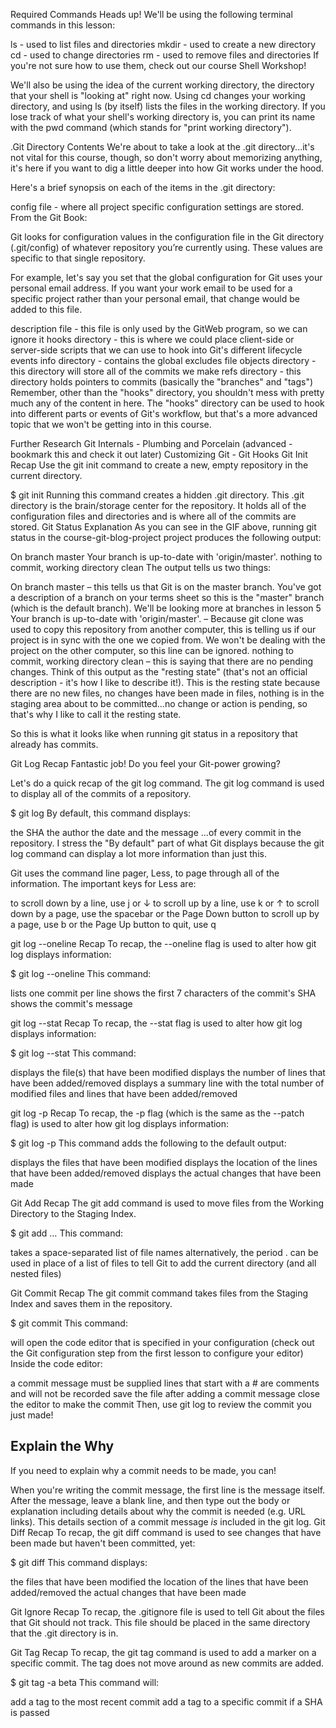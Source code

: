 Required Commands
Heads up! We'll be using the following terminal commands in this lesson:

ls - used to list files and directories
mkdir - used to create a new directory
cd - used to change directories
rm - used to remove files and directories
If you're not sure how to use them, check out our course Shell Workshop!

We'll also be using the idea of the current working directory, the directory that your shell is "looking at" right now. Using cd changes your working directory, and using ls (by itself) lists the files in the working directory. If you lose track of what your shell's working directory is, you can print its name with the pwd command (which stands for "print working directory").

.Git Directory Contents
We're about to take a look at the .git directory...it's not vital for this course, though, so don't worry about memorizing anything, it's here if you want to dig a little deeper into how Git works under the hood.

Here's a brief synopsis on each of the items in the .git directory:

config file - where all project specific configuration settings are stored.
From the Git Book:

Git looks for configuration values in the configuration file in the Git directory (.git/config) of whatever repository you’re currently using. These values are specific to that single repository.

For example, let's say you set that the global configuration for Git uses your personal email address. If you want your work email to be used for a specific project rather than your personal email, that change would be added to this file.

description file - this file is only used by the GitWeb program, so we can ignore it
hooks directory - this is where we could place client-side or server-side scripts that we can use to hook into Git's different lifecycle events
info directory - contains the global excludes file
objects directory - this directory will store all of the commits we make
refs directory - this directory holds pointers to commits (basically the "branches" and "tags")
Remember, other than the "hooks" directory, you shouldn't mess with pretty much any of the content in here. The "hooks" directory can be used to hook into different parts or events of Git's workflow, but that's a more advanced topic that we won't be getting into in this course.

Further Research
Git Internals - Plumbing and Porcelain (advanced - bookmark this and check it out later)
Customizing Git - Git Hooks
Git Init Recap
Use the git init command to create a new, empty repository in the current directory.

$ git init
Running this command creates a hidden .git directory. This .git directory is the brain/storage center for the repository. It holds all of the configuration files and directories and is where all of the commits are stored.
Git Status Explanation
As you can see in the GIF above, running git status in the course-git-blog-project project produces the following output:

On branch master
Your branch is up-to-date with 'origin/master'.
nothing to commit, working directory clean
The output tells us two things:

On branch master – this tells us that Git is on the master branch. You've got a description of a branch on your terms sheet so this is the "master" branch (which is the default branch). We'll be looking more at branches in lesson 5
Your branch is up-to-date with 'origin/master'. – Because git clone was used to copy this repository from another computer, this is telling us if our project is in sync with the one we copied from. We won't be dealing with the project on the other computer, so this line can be ignored.
nothing to commit, working directory clean – this is saying that there are no pending changes.
Think of this output as the "resting state" (that's not an official description - it's how I like to describe it!). This is the resting state because there are no new files, no changes have been made in files, nothing is in the staging area about to be committed...no change or action is pending, so that's why I like to call it the resting state.

So this is what it looks like when running git status in a repository that already has commits.

Git Log Recap
Fantastic job! Do you feel your Git-power growing?

Let's do a quick recap of the git log command. The git log command is used to display all of the commits of a repository.

$ git log
By default, this command displays:

the SHA
the author
the date
and the message
...of every commit in the repository. I stress the "By default" part of what Git displays because the git log command can display a lot more information than just this.

Git uses the command line pager, Less, to page through all of the information. The important keys for Less are:

to scroll down by a line, use j or ↓
to scroll up by a line, use k or ↑
to scroll down by a page, use the spacebar or the Page Down button
to scroll up by a page, use b or the Page Up button
to quit, use q

git log --oneline Recap
To recap, the --oneline flag is used to alter how git log displays information:

$ git log --oneline
This command:

lists one commit per line
shows the first 7 characters of the commit's SHA
shows the commit's message

git log --stat Recap
To recap, the --stat flag is used to alter how git log displays information:

$ git log --stat
This command:

displays the file(s) that have been modified
displays the number of lines that have been added/removed
displays a summary line with the total number of modified files and lines that have been added/removed

git log -p Recap
To recap, the -p flag (which is the same as the --patch flag) is used to alter how git log displays information:

$ git log -p
This command adds the following to the default output:

displays the files that have been modified
displays the location of the lines that have been added/removed
displays the actual changes that have been made

Git Add Recap
The git add command is used to move files from the Working Directory to the Staging Index.

$ git add <file1> <file2> … <fileN>
This command:

takes a space-separated list of file names
alternatively, the period . can be used in place of a list of files to tell Git to add the current directory (and all nested files)

Git Commit Recap
The git commit command takes files from the Staging Index and saves them in the repository.

$ git commit
This command:

will open the code editor that is specified in your configuration
(check out the Git configuration step from the first lesson to configure your editor)
Inside the code editor:

a commit message must be supplied
lines that start with a # are comments and will not be recorded
save the file after adding a commit message
close the editor to make the commit
Then, use git log to review the commit you just made!
## Explain the Why
If you need to explain why a commit needs to be made, you can!

When you're writing the commit message, the first line is the message itself. After the message, leave a blank line, and then type out the body or explanation including details about why the commit is needed (e.g. URL links).
This details section of a commit message _is_ included in the git log.
Git Diff Recap
To recap, the git diff command is used to see changes that have been made but haven't been committed, yet:

$ git diff
This command displays:

the files that have been modified
the location of the lines that have been added/removed
the actual changes that have been made

Git Ignore Recap
To recap, the .gitignore file is used to tell Git about the files that Git should not track. This file should be placed in the same directory that the .git directory is in.

Git Tag Recap
To recap, the git tag command is used to add a marker on a specific commit. The tag does not move around as new commits are added.

$ git tag -a beta
This command will:

add a tag to the most recent commit
add a tag to a specific commit if a SHA is passed
